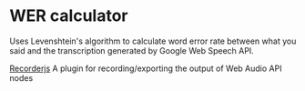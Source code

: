 # WER calculator

Uses Levenshtein's algorithm to calculate word error rate between what you said and the transcription generated by Google Web Speech API.

[Recorderjs](https://github.com/mattdiamond/Recorderjs) A plugin for recording/exporting the output of Web Audio API nodes 
